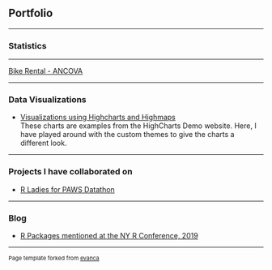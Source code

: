 ## Portfolio

---

### Statistics 
<!---
[Project 1 Title](/sample_page)
<img src="images/dummy_thumbnail.jpg?raw=true"/>
--->
---
[Bike Rental - ANCOVA](/pdf/BikeRental_AncovaAnalysis.pdf)
<!-- 
<img src="images/dummy_thumbnail.jpg?raw=true"/>
--->

<!---
---
[Project 3 Title](http://example.com/)
<img src="images/dummy_thumbnail.jpg?raw=true"/>
--->
---
### Data Visualizations
- [Visualizations using Highcharts and Highmaps](https://ramaanathan.github.io/HighchartViz/)<br>
These charts are examples from the HighCharts Demo website. Here, I have played around with the custom themes to give the charts a different look.
---

### Projects I have collaborated on

- [R Ladies for PAWS Datathon](https://github.com/rladiesPHL/2019_datathon/blob/master/Analyses/2019_RladiesDatathon_FinalReport.pdf)

<!---
- [Project 2 Title](http://example.com/)
- [Project 3 Title](http://example.com/)
- [Project 4 Title](http://example.com/)
- [Project 5 Title](http://example.com/)
--->
---


### Blog
- [R Packages mentioned at the NY R Conference, 2019](https://ramaanathan.github.io/R_Packages/)


---
<p style="font-size:11px">Page template forked from <a href="https://github.com/evanca/quick-portfolio">evanca</a></p>
<!-- Remove above link if you don't want to attibute -->
